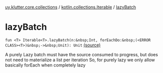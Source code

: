 [uy.klutter.core.collections](../index.md) / [kotlin.collections.Iterable](index.md) / [lazyBatch](.)


# lazyBatch
`fun <T> Iterable<T>.lazyBatch(n:&nbsp;Int, forEachDo:&nbsp;(<ERROR CLASS><T>)&nbsp;->&nbsp;Unit): Unit` [(source)](https://github.com/kohesive/klutter/blob/master/core-jdk6/src/main/kotlin/uy/klutter/core/common/CollectionsBatching.kt#L57)

A purely Lazy batch must have the source consumed to progress, but does not need to materialize a list per iteration
So, for purely lazy we only allow basically forEach when completely lazy


